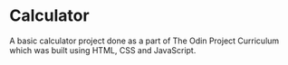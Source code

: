 # Calculator
A basic calculator project done as a part of The Odin Project Curriculum which was built using HTML, CSS and JavaScript.
